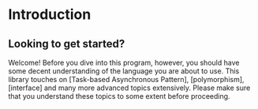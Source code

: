 # Introduction

## Looking to get started?

Welcome! Before you dive into this program, however, you should have some decent understanding of the language you are about to use. This library touches on [Task-based Asynchronous Pattern], [polymorphism], [interface] and many more advanced topics extensively. Please make sure that you understand these topics to some extent before proceeding.
